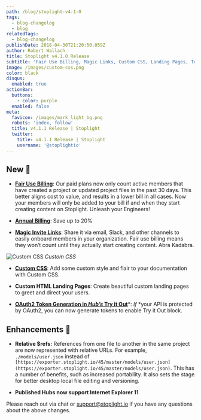 ```yaml
---
path: /blog/stoplight-v4-1-0
tags:
  - blog-changelog
  - blog
relatedTags:
  - blog-changelog
publishDate: 2018-04-30T21:20:50.059Z
author: Robert Wallach
title: Stoplight v4.1.0 Release
subtitle: 'Fair Use Billing, Magic Links, Custom CSS, Landing Pages, Token Generation'
image: /images/custom-css.png
color: black
disqus:
  enabled: true
actionBar:
  buttons:
    - color: purple
  enabled: false
meta:
  favicon: /images/mark_light_bg.png
  robots: 'index, follow'
  title: v4.1.1 Release | Stoplight
  twitter:
    title: v4.1.1 Release | Stoplight
    username: '@stoplightio'
---
```

## New 🚀

* **[Fair Use Billing](https://docs.stoplight.io/platform/getting-started/billing)**: Our paid plans now only count active members that have created a project or updated project files in the past 30 days. This better aligns cost to value, and results in a lower bill in all cases. Now your members will only be added to your bill if and when they start creating content on Stoplight. Unleash your Engineers!

* **[Annual Billing](https://docs.stoplight.io/platform/getting-started/billing)**: Save up to 20%

* **[Magic Invite Links](https://docs.stoplight.io/platform/organizations/invite-people)**: Share it via email, Slack, and other channels to easily onboard members in your organization. Fair use billing means they won’t count until they actually start creating content. Abra Kadabra.

![Custom CSS](https://cdn-images-1.medium.com/max/3134/1*1J5Ndy3hDPJxnzd0bWd62w.png)
*Custom CSS*

* **[Custom CSS](https://docs.stoplight.io/documentation/design/custom-css)**: Add some custom style and flair to your documentation with Custom CSS.

* **Custom HTML Landing Pages**: Create beautiful custom landing pages to greet and direct your users.

* **[OAuth2 Token Generation in *Hub’s* Try it Out](https://docs.stoplight.io/documentation/oauth-hubs)***: *If* *your API is protected by OAuth2, you can now generate tokens to enable Try it Out block.

## Enhancements 💪

* **Relative $refs:** References from one file to another in the same project are now represented with relative URLs. For example, `./models/user.json` instead of `[https://exporter.stoplight.io/45/master/models/user.json](https://exporter.stoplight.io/45/master/models/user.json)`. This has a number of benefits, such as increased portability. It also sets the stage for better desktop local file editing and versioning.

* **Published Hubs now support Internet Explorer 11**

Please reach out via chat or support@stoplight.io if you have any questions about the above changes.
